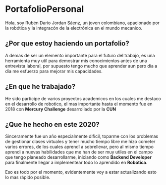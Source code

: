 # PortafolioPersonal
Hola, soy Rubén Darío Jordan Sáenz, un joven colombiano, apacionado por la robótica y la integracón de la electrónica en el mundo mecanico.

## ¿Por que estoy haciendo un portafolio?
A demas de ser un elemento importante para el futuro del trabajo, es una herramienta muy util para demostrar mis conocimientos antes de una entrevista laboral, por supuesto tengo mucho que aprender aun pero día a día me esfuerzo para mejorar mis capacidades.

## ¿En que he trabajado?
He sido participe de varios proyectos academicos en los cuales me destaco en el desarrollo de robotico, el mas importante hasta el momento fue en 2018 con **Mercury Challenge** desarrollado por la **CUN**

## ¿Que he hecho en este 2020?
Sinceramente fue un año especialmente dificil, toparme con los problemas de gestionar clases virtuales y tener mucho tiempo libre me hizo cometer varios errores, de los cuales aprendí a sobrellevar, pero al mismo tiempo aprendi a nuevas habilidades que me han de ser muy utiles en el campo que tengo planeado desarrollarme, iniciando como **Backend Developer** para finalmente llegar a implementear todo lo aprendido en **Robótica**.

Eso es todo por el momento, evidentemente voy a estar actualizando esto lo mas rápido posible.
